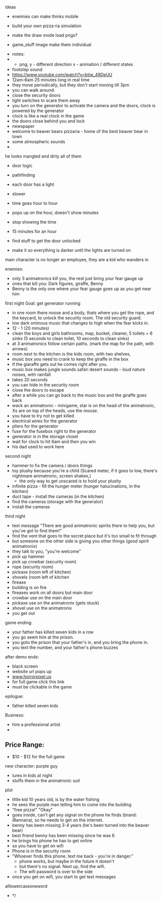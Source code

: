 
ideas

 - eneimies can make thinks mobile
 - build your own pizza ria simulation
 - make the draw mode load pngs?

- game_stuff image make them individual 
 * notes: 
 * - png, y - different direction x - animation / different states
 * footstep sound
 * https://www.youtube.com/watch?v=btiw_49DeUU
 *  12am-6am 25 minutes long in real time
 *  they move periodically, but they don't start moving till 3pm
 *  you can walk around. 
 *  close the security doors
 *  light switches to scare them away
 *  you turn on the generator to activate the camera and the doors, clock is powered by the generator
 *  clock is like a real clock in the game
 *  the doors close behind you and lock 
 *  newspaper 
 *  welcome to beaver bears pizzaria - home of the best beaver bear in town
 *  some atmospheric sounds
 *
he looks mangled and dirty
all of them

- door logic
- pathfinding
- each door has a light
- slower
- time goes hour to hour
- pops up on the hour, doesn't show minutes
- stop showing the time 
- 15 minutes for an hour
- find stuff to get the door unlocked

- make it so everything is darker until the lights are turned on

main character is no longer an employee, they are a kid who wanders in

enemies:
- only 3 animatronics kill you, the rest just bring your fear gauge up
- ones that kill you: Dark figures, giraffe, Benny 
- Benny is the only one where your fear gauge goes up as you get near him

first night
Goal: get generator running
- in one room there noose and a body, thats where you get the rope, and the keycard, to unlock the security room. The old security guard.
- low dark ominous music that changes to high when the fear kicks in.
- 12 - 1 (20 minutes)
- clean the boys and girls bathrooms, map, bucket, cleaner, 5 toilets + 6 sinks (5 seconds to clean toilet, 10 seconds to clean sinks)
- at 3 animatronics follow certain paths. (mark the map for the path, with arrows) 
- room next to the kitchen is the kids room, with two shelves, 
- music box you need to crank to keep the giraffe in the box
- if the giaraffe gets out he comes right after you. 
- music box makes jungle sounds safari desert sounds - loud nature noises, with rainfall
- takes 20 seconds
- you can hide in the security room
- close the doors to escape
- after a while you can go back to the music box and the giraffe goes back
- wack an animatronic - minigame, star is on the head of the animatronic, Xs are on top of the heads, use the mouse. 
- you have to try not to get killed
- electrical wires for the generator
- pliers for the generator
- fuse for the fusebox right to the generator
- generator is in the storage closet
- wait for clock to hit 6am and then you win
- his dad used to work here


second night
- hammer to fix the camera / doors things
- toy plushy because you're a child (Scared meter, if it goes to low, there's nightmare animatronic, screen shakes,)
	- the only way to get unscared is to hold your plushy
- infinite pizza - fill the hunger meter (hunger halucinations, in the kitchen)
- duct tape - install the cameras (in the kitchen)
- find the cameras (storage with the generator)
- install the cameras

third night
- text message "There are good animatronic spirits there to help you, but you've got to find them!"
- find the vent that goes to the secret place but it's too small to fit through
- but someone on the other side is giving you other things (good spirit animatronix)
- they talk to you, "you're welcome"
- pick up hammer
- pick up crowbar (security room)
- rope (security room)
- pickaxe (room left of kitchen)
- shovels (room left of kitchen
- fireaxe 
- building is on fire
- fireaxes work on all doors but main door
- crowbar use on the main door
- pickaxe use on the animatronix (gets stuck)
- shovel use on the animatronix 
- you get out

game ending:
- your father has killed seven kids in a row
- you go seem him at the prison.
- you goto the prison that your father's in, and you bring the phone in.
- you text the number, and your father's phone buzzes

after demo ends:
- black screen
- website url pops up
- www.horrorpixel.us
- for full game click this link
- must be clickable in the game

epilogue:
- father killed seven kids

Business:
- hire a professional artist
- 

Price Range:
- 
- $10 - $12 for the full game

new character: purple guy
- lures in kids at night
- stuffs them in the animatronic suit

plot 
- little kid 10 years old, is by the water fishing
- he sees the purple man telling him to come into the building
- "free pizza!" "Okay"
- goes inside, can't get any signal on the phone he finds (brand: iBannana), so he needs to get on the internet. 
- benny has been missing 3-4 years (he's been turned into the beaver bear)
- best friend benny has been missing since he was 6
- he brings his phone he has to get online 
- so you have to get on wifi
- Phone is in the security room
- "Whoever finds this phone, text me back - you're in danger."
	- phone works, but maybe in the future it doesn't
	- but there's no signal. Next up, find the wifi.
	- The wifi password is over to the side 
- once you get on wifi, you start to get text messages

alllowercaseoneword
 *  */
